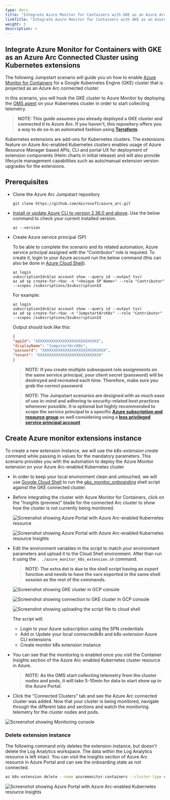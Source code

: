 ```yaml
---
type: docs
title: "Integrate Azure Monitor for Containers with GKE as an Azure Arc Connected Cluster using Kubernetes extensions"
linkTitle: "Integrate Azure Monitor for Containers with GKE as an Azure Arc Connected Cluster using Kubernetes extensions"
weight: 3
description: >
---
```


## Integrate Azure Monitor for Containers with GKE as an Azure Arc Connected Cluster using Kubernetes extensions

The following Jumpstart scenario will guide you on how to enable [Azure Monitor for Containers](https://docs.microsoft.com/azure/azure-monitor/insights/container-insights-overview) for a Google Kubernetes Engine (GKE) cluster that is projected as an Azure Arc connected cluster.

in this scenario, you will hook the GKE cluster to Azure Monitor by deploying the [OMS agent](https://docs.microsoft.com/azure/azure-monitor/platform/log-analytics-agent) on your Kubernetes cluster in order to start collecting telemetry.  

> **NOTE: This guide assumes you already deployed a GKE cluster and connected it to Azure Arc. If you haven't, this repository offers you a way to do so in an automated fashion using [Terraform](https://azurearcjumpstart.io/azure_arc_jumpstart/azure_arc_k8s/gke/gke_terraform/).**

Kubernetes extensions are add-ons for Kubernetes clusters. The extensions feature on Azure Arc-enabled Kubernetes clusters enables usage of Azure Resource Manager based APIs, CLI and portal UX for deployment of extension components (Helm charts in initial release) and will also provide lifecycle management capabilities such as auto/manual extension version upgrades for the extensions.

## Prerequisites

* Clone the Azure Arc Jumpstart repository

    ```shell
    git clone https://github.com/microsoft/azure_arc.git
    ```

* [Install or update Azure CLI to version 2.36.0 and above](https://docs.microsoft.com/cli/azure/install-azure-cli?view=azure-cli-latest). Use the below command to check your current installed version.

  ```shell
  az --version
  ```

* Create Azure service principal (SP)

    To be able to complete the scenario and its related automation, Azure service principal assigned with the “Contributor” role is required. To create it, login to your Azure account run the below command (this can also be done in [Azure Cloud Shell](https://shell.azure.com/)).

    ```shell
    az login
    subscriptionId=$(az account show --query id --output tsv)
    az ad sp create-for-rbac -n "<Unique SP Name>" --role "Contributor" --scopes /subscriptions/$subscriptionId
    ```

    For example:

    ```shell
    az login
    subscriptionId=$(az account show --query id --output tsv)
    az ad sp create-for-rbac -n "JumpstartArcK8s" --role "Contributor" --scopes /subscriptions/$subscriptionId
    ```

    Output should look like this:

    ```json
    {
    "appId": "XXXXXXXXXXXXXXXXXXXXXXXXXXXX",
    "displayName": "JumpstartArcK8s",
    "password": "XXXXXXXXXXXXXXXXXXXXXXXXXXXX",
    "tenant": "XXXXXXXXXXXXXXXXXXXXXXXXXXXX"
    }
    ```

    > **NOTE: If you create multiple subsequent role assignments on the same service principal, your client secret (password) will be destroyed and recreated each time. Therefore, make sure you grab the correct password**.

    > **NOTE: The Jumpstart scenarios are designed with as much ease of use in-mind and adhering to security-related best practices whenever possible. It is optional but highly recommended to scope the service principal to a specific [Azure subscription and resource group](https://docs.microsoft.com/cli/azure/ad/sp?view=azure-cli-latest) as well considering using a [less privileged service principal account](https://docs.microsoft.com/azure/role-based-access-control/best-practices)**

## Create Azure monitor extensions instance

To create a new extension Instance, we will use the _k8s-extension create_ command while passing in values for the mandatory parameters. This scenario provides you with the automation to deploy the Azure Monitor extension on your Azure Arc-enabled Kubernetes cluster

* In order to keep your local environment clean and untouched, we will use [Google Cloud Shell](https://cloud.google.com/shell) to run the [*gke_monitor_onboarding*](https://github.com/microsoft/azure_arc/blob/main/azure_arc_k8s_jumpstart/gke/gke_monitor_extension/azure_monitor_k8s_extension.sh) shell script against the GKE connected cluster.

* Before integrating the cluster with Azure Monitor for Containers, click on the "Insights (preview)" blade for the connected Arc cluster to show how the cluster is not currently being monitored.

    ![Screenshot showing Azure Portal with Azure Arc-enabled Kubernetes resource](./01.png)

    ![Screenshot showing Azure Portal with Azure Arc-enabled Kubernetes resource Insights](./02.png)

* Edit the environment variables in the script to match your environment parameters and upload it to the Cloud Shell environment. After than run it using the ```. ./azure_monitor_k8s_extension.sh``` command.

    > **NOTE: The extra dot is due to the shell script having an _export_ function and needs to have the vars exported in the same shell session as the rest of the commands.**

    ![Screenshot showing GKE cluster in GCP console](./03.png)

    ![Screenshot showing connection to GKE cluster in GCP console](./04.png)

    ![Screenshot showing uploading the script file to cloud shell](./05.png)

    The script will:

  * Login to your Azure subscription using the SPN credentials
  * Add or Update your local _connectedk8s_ and _k8s-extension_ Azure CLI extensions
  * Create monitor k8s extension instance

* You can see that the monitoring is enabled once you visit the Container Insights section of the Azure Arc-enabled Kubernetes cluster resource in Azure.

    > **NOTE: As the OMS start collecting telemetry from the cluster nodes and pods, it will take 5-10min for data to start show up in the Azure Portal.**

* Click the "Connected Clusters" tab and see the Azure Arc connected cluster was added. Now that your cluster is being monitored, navigate through the different tabs and sections and watch the monitoring telemetry for the cluster nodes and pods.  

![Screenshot showing Monitoring console](./06.png)

### Delete extension instance

The following command only deletes the extension instance, but doesn't delete the Log Analytics workspace. The data within the Log Analytics resource is left intact. You can visit the Insights seciton of Azure Arc resource in Azure Portal and can see the onboarding state as not connected.

```bash
az k8s-extension delete --name azuremonitor-containers --cluster-type connectedClusters --cluster-name <cluster-name> --resource-group <resource-group>
```

 ![Screenshot showing Azure Portal with Azure Arc-enabled Kubernetes resource Insights](./07.png)

